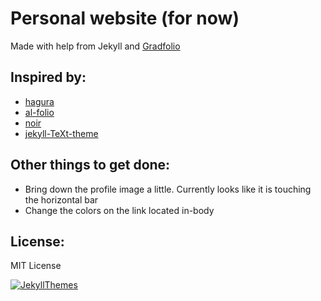 # Personal website (for now)

Made with help from Jekyll and [Gradfolio](https://jitinnair1.github.io/gradfolio/)

## Inspired by:
- [hagura](https://github.com/sharu725/hagura)
- [al-folio](https://github.com/alshedivat/al-folio)
- [noir](https://github.com/essentialenemy/noir)
- [jekyll-TeXt-theme](https://github.com/kitian616/jekyll-TeXt-theme)

## Other things to get done:
- Bring down the profile image a little. Currently looks like it is touching the horizontal bar
- Change the colors on the link located in-body


## License:
MIT License

[![JekyllThemes](https://img.shields.io/badge/featured%20on-JekyllThemes-red.svg)](https://jekyll-themes.com)
